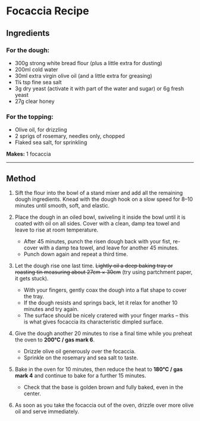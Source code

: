 # Focaccia Recipe

## Ingredients

### For the dough:
- 300g strong white bread flour (plus a little extra for dusting)  
- 200ml cold water  
- 30ml extra virgin olive oil (and a little extra for greasing)  
- 1¼ tsp fine sea salt  
- 3g dry yeast (activate it with part of the water and sugar) or 6g fresh yeast 
- 27g clear honey 

### For the topping:
- Olive oil, for drizzling  
- 2 sprigs of rosemary, needles only, chopped  
- Flaked sea salt, for sprinkling  

**Makes:** 1 focaccia  

---

## Method

1. Sift the flour into the bowl of a stand mixer and add all the remaining dough ingredients. Knead with the dough hook on a slow speed for 8–10 minutes until smooth, soft, and elastic.

2. Place the dough in an oiled bowl, swiveling it inside the bowl until it is coated with oil on all sides. Cover with a clean, damp tea towel and leave to rise at room temperature.  
   - After 45 minutes, punch the risen dough back with your fist, re-cover with a damp tea towel, and leave for another 45 minutes.  
   - Punch down again and repeat a third time.  

3. Let the dough rise one last time. ~~Lightly oil a deep baking tray or roasting tin measuring about 27cm × 30cm~~ (try using partchment paper, it gets stuck).  
   - With your fingers, gently coax the dough into a flat shape to cover the tray.  
   - If the dough resists and springs back, let it relax for another 10 minutes and try again.  
   - The surface should be nicely cratered with your finger marks – this is what gives focaccia its characteristic dimpled surface.

4. Give the dough another 20 minutes to rise a final time while you preheat the oven to **200°C / gas mark 6**.  
   - Drizzle olive oil generously over the focaccia.  
   - Sprinkle on the rosemary and sea salt to taste.

5. Bake in the oven for 10 minutes, then reduce the heat to **180°C / gas mark 4** and continue to bake for a further 15 minutes.  
   - Check that the base is golden brown and fully baked, even in the center.

6. As soon as you take the focaccia out of the oven, drizzle over more olive oil and serve immediately.
